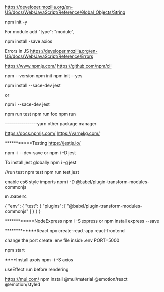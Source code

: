 https://developer.mozilla.org/en-US/docs/Web/JavaScript/Reference/Global_Objects/String

npm init -y

For module add 
"type": "module",

npm install -save axios

Errors in JS
https://developer.mozilla.org/en-US/docs/Web/JavaScript/Reference/Errors

https://www.npmjs.com/
https://github.com/npm/cli

npm --version
npm init
npm init --yes

npm install --sace-dev jest

or

npm i --sace-dev jest

npm run test
npm run foo
npm run

----------------yarn other package manager

https://docs.npmjs.com/
https://yarnpkg.com/

***********Testing
https://jestjs.io/

npm -i --dev-save
or npm i -D jest

To install jest globally
npm i -g jest

//run test
npm test
npm run test
jest

enable es6 style imports
npm i -D @babel/plugin-transform-modules-commonjs

in .babelrc

{
    "env": {
        "test": {
            "plugins": [
                "@babel/plugin-transform-modules-commonjs"
            ]
        }
    }
}


************NodeExpress
npm i -S express
or npm install express --save


*************React
npx create-react-app react-frontend

change the port
create .env file
inside .env
PORT=5000

npm start

****Install axois
npm -i -S axios

useEffect run before rendering


https://mui.com/
npm install @mui/material @emotion/react @emotion/styled